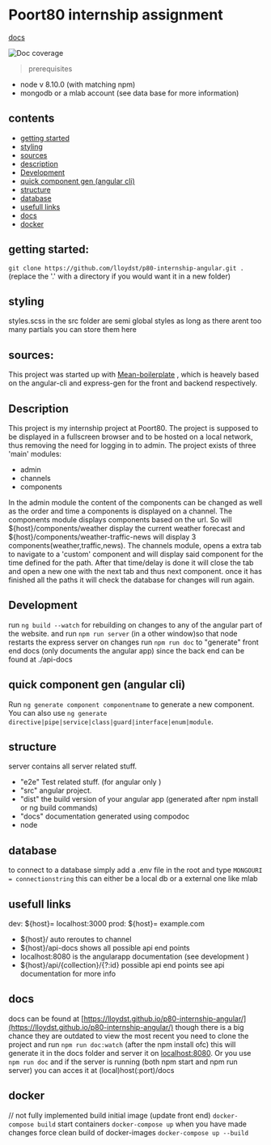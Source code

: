 # Poort80 internship assignment
[docs](https://lloydst.github.io/p80-internship-angular/)

![Doc coverage](https://lloydst.github.io/p80-internship-angular/images/coverage-badge.svg)
>prerequisites
  -  node v 8.10.0 (with matching npm)
  -  mongodb or a mlab account (see data base for more information)
  
## contents
 - [getting started](#getting-started-)
 - [styling](#styling)
 - [sources](#sources-)
 - [description](#description)
 - [Development](#development)
 - [quick component gen (angular cli)](#quick-component-gen-angular-cli-)
 - [structure](#structure)
 - [database](#database)
 - [usefull links](#usefull-links)
 - [docs](#docs)
 - [docker](#docker)

## getting started:
`git clone https://github.com/lloydst/p80-internship-angular.git .` (replace the '.' with a directory if you would want it in a new folder)

## styling
styles.scss in the src folder are semi global styles as long as there arent too many partials you can store them here

## sources:
This project was started up with [Mean-boilerplate](https://github.com/lloydst/mean-boilerplate) , which is heavely based on the angular-cli and express-gen for the front and backend respectively.

## Description

This project is my internship project at Poort80. The project is supposed to be displayed in a fullscreen browser and to be hosted on a local network, thus removing the need for logging in to admin. The project exists of three 'main' modules:
  - admin
  - channels
  - components

In the admin module the content of the components can be changed as well as the order and time a components is displayed on a channel.
The components module displays components based on the url. So will ${host}/components/weather display the current weather forecast and ${host}/components/weather-traffic-news will display 3 components(weather,traffic,news).
The channels module, opens a extra tab to navigate to a 'custom' component and will display said component for the time defined for the path. After that time/delay is done it will close the tab and open a new one with the next tab and thus next component. once it has finished all the paths it will check the database for changes will run again.

## Development

run `ng build --watch` for rebuilding on changes to any of the angular part of the website.
and run `npm run server` (in a other window)so that node restarts the express server on changes
run `npm run doc` to "generate" front end docs (only documents the angular app) since the back end can be found at ./api-docs


## quick component gen (angular cli)

Run `ng generate component componentname` to generate a new component. You can also use `ng generate directive|pipe|service|class|guard|interface|enum|module`.

## structure
server contains all server related stuff.
 - "e2e"  Test related stuff. (for angular only )
 - "src" angular project.
 - "dist" the build version of your angular app (generated after npm install or ng build commands)
 - "docs" documentation generated using compodoc
 - node

## database
to connect to a database simply add a .env file in the root and type `MONGOURI = connectionstring` this can either be a local db or a external one like mlab

## usefull links
dev: ${host}= localhost:3000
prod: ${host}= example.com
 - ${host}/ auto reroutes to channel
 - ${host}/api-docs shows all possible api end points
 - localhost:8080 is the angularapp documentation (see development )
 - ${host}/api/{collection}/{?:id} possible api end points see api documentation for more info

## docs
docs can be found at [https://lloydst.github.io/p80-internship-angular/](https://lloydst.github.io/p80-internship-angular/) though there is a big chance they are outdated to view the most recent you need to clone the project and run ```npm run doc:watch``` (after the npm install ofc) this will generate it in the docs folder and server it on [localhost:8080](http://localhost:8080).
Or you use ``` npm run doc ``` and if the server is running (both npm start and npm run server) you can acces it at (local)host(:port)/docs

## docker
// not fully implemented
build initial image (update front end)
`docker-compose build`
start containers
`docker-compose up`
when you have made changes force clean build of docker-images
`docker-compose up --build` 
